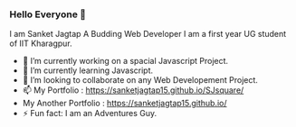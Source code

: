 ### Hello Everyone 👋
   I am Sanket Jagtap
   A Budding Web Developer
   I am a first year UG student of IIT Kharagpur.




- 🔭 I’m currently working on a spacial Javascript Project.
- 🌱 I’m currently learning Javascript.
- 👯 I’m looking to collaborate on any Web Developement Project.
- 📫 My Portfolio : https://sanketjagtap15.github.io/SJsquare/
- My Another Portfolio : https://sanketjagtap15.github.io/
- ⚡ Fun fact: I am an Adventures Guy.
